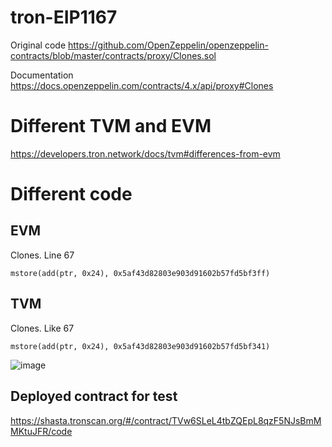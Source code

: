 # tron-EIP1167

Original code
https://github.com/OpenZeppelin/openzeppelin-contracts/blob/master/contracts/proxy/Clones.sol

Documentation
https://docs.openzeppelin.com/contracts/4.x/api/proxy#Clones

# Different TVM and EVM
https://developers.tron.network/docs/tvm#differences-from-evm

# Different code

## EVM 
Clones. Line 67
```
mstore(add(ptr, 0x24), 0x5af43d82803e903d91602b57fd5bf3ff)
```

## TVM
Clones. Like 67
```
mstore(add(ptr, 0x24), 0x5af43d82803e903d91602b57fd5bf341)
```
![image](https://user-images.githubusercontent.com/3336114/215693738-412257fd-88bb-472d-8b63-665d839dfd8c.png)

## Deployed contract for test
https://shasta.tronscan.org/#/contract/TVw6SLeL4tbZQEpL8qzF5NJsBmMMKtuJFR/code
